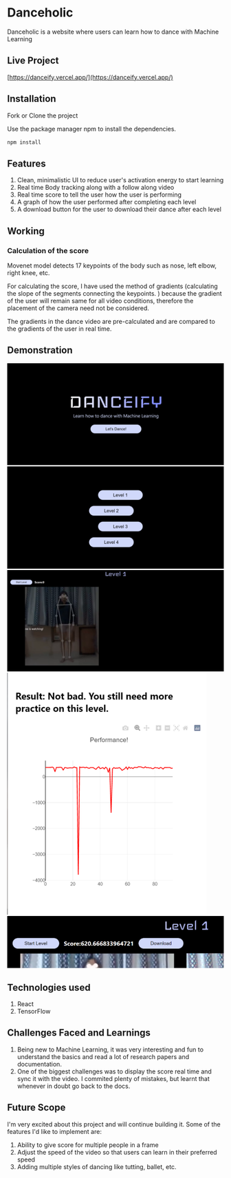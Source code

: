 # Danceholic

 Danceholic is a website where users can learn how to dance with Machine Learning

## Live Project
[https://danceify.vercel.app/](https://danceify.vercel.app/)
## Installation
Fork or Clone the project

Use the package manager npm to install the dependencies.

```bash
npm install
```

## Features
1. Clean, minimalistic UI to reduce user's activation energy to start learning
2. Real time Body tracking along with a follow along video
3. Real time score to tell the user how the user is performing
4. A graph of how the user performed after completing each level
5. A download button for the user to download their dance after each level

## Working
### Calculation of the score
Movenet model detects 17 keypoints of the body such as nose, left elbow, right knee, etc.

For calculating the score, I have used the method of gradients (calculating the slope of the segments connecting the keypoints. ) because the gradient of the user will remain same for all video conditions, therefore the placement of the camera need not be considered.

The gradients in the dance video are pre-calculated and are compared to the gradients of the user in real time. 

## Demonstration
![home page](https://github.com/sunidhishende/Danceify/blob/newest/public/images/homepage.png)
![levels page](https://github.com/sunidhishende/Danceify/blob/newest/public/images/levels.png)
![level1](https://github.com/sunidhishende/Danceify/blob/newest/public/images/level1.png)
![graph](https://github.com/sunidhishende/Danceify/blob/newest/public/images/graph.png)
![download button](https://github.com/sunidhishende/Danceify/blob/newest/public/images/download.png)

## Technologies used
1. React
2. TensorFlow

## Challenges Faced and Learnings
1. Being new to Machine Learning, it was very interesting and fun to understand the basics and read a lot of research papers and documentation.
2. One of the biggest challenges was to display the score real time and sync it with the video. I commited plenty of mistakes, but learnt that whenever in doubt go back to the docs. 

## Future Scope
I'm very excited about this project and will continue building it. Some of the features I'd like to implement are:
1. Ability to give score for multiple people in a frame
2. Adjust the speed of the video so that users can learn in their preferred speed
3. Adding multiple styles of dancing like tutting, ballet, etc.
